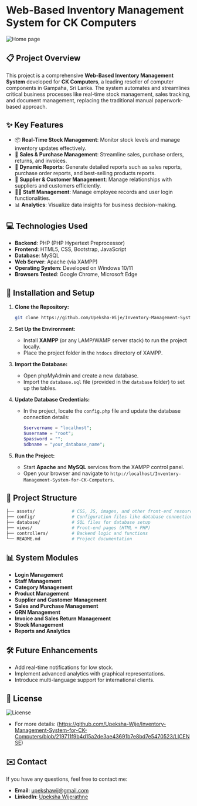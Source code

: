 # Web-Based Inventory Management System for CK Computers

![Home page](https://github.com/user-attachments/assets/41c462b2-84b4-4a4d-a6a9-9c469527c62a)

## 📋 Project Overview

This project is a comprehensive **Web-Based Inventory Management System** developed for **CK Computers**, a leading reseller of computer components in Gampaha, Sri Lanka. The system automates and streamlines critical business processes like real-time stock management, sales tracking, and document management, replacing the traditional manual paperwork-based approach.

## ✨ Key Features
- 📦 **Real-Time Stock Management**: Monitor stock levels and manage inventory updates effectively.
- 🛒 **Sales & Purchase Management**: Streamline sales, purchase orders, returns, and invoices.
- 🧾 **Dynamic Reports**: Generate detailed reports such as sales reports, purchase order reports, and best-selling products reports.
- 👥 **Supplier & Customer Management**: Manage relationships with suppliers and customers efficiently.
- 🧑‍💼 **Staff Management**: Manage employee records and user login functionalities.
- 📊 **Analytics**: Visualize data insights for business decision-making.
  
## 💻 Technologies Used
- **Backend**: PHP (PHP Hypertext Preprocessor)
- **Frontend**: HTML5, CSS, Bootstrap, JavaScript
- **Database**: MySQL
- **Web Server**: Apache (via XAMPP)
- **Operating System**: Developed on Windows 10/11
- **Browsers Tested**: Google Chrome, Microsoft Edge

## 🚀 Installation and Setup

1. **Clone the Repository:**
   ```bash
   git clone https://github.com/Upeksha-Wije/Inventory-Management-System-for-CK-Computers
   ```
   
2. **Set Up the Environment:**
   - Install **XAMPP** (or any LAMP/WAMP server stack) to run the project locally.
   - Place the project folder in the `htdocs` directory of XAMPP.
   
3. **Import the Database:**
   - Open phpMyAdmin and create a new database.
   - Import the `database.sql` file (provided in the `database` folder) to set up the tables.
   
4. **Update Database Credentials:**
   - In the project, locate the `config.php` file and update the database connection details:
     ```php
     $servername = "localhost";
     $username = "root";
     $password = "";
     $dbname = "your_database_name";
     ```
   
5. **Run the Project:**
   - Start **Apache** and **MySQL** services from the XAMPP control panel.
   - Open your browser and navigate to `http://localhost/Inventory-Management-System-for-CK-Computers`.

## 📂 Project Structure

```bash
├── assets/              # CSS, JS, images, and other front-end resources
├── config/              # Configuration files like database connections
├── database/            # SQL files for database setup
├── views/               # Front-end pages (HTML + PHP)
├── controllers/         # Backend logic and functions
└── README.md            # Project documentation
```

## 📊 System Modules
- **Login Management**
- **Staff Management**
- **Category Management**
- **Product Management**
- **Supplier and Customer Management**
- **Sales and Purchase Management**
- **GRN Management**
- **Invoice and Sales Return Management**
- **Stock Management**
- **Reports and Analytics**

## 🛠️ Future Enhancements
- Add real-time notifications for low stock.
- Implement advanced analytics with graphical representations.
- Introduce multi-language support for international clients.
  
## 📝 License

![License](https://img.shields.io/badge/License-CC%20BY--NC--ND%204.0-lightgrey)
- For more details: (https://github.com/Upeksha-Wije/Inventory-Management-System-for-CK-Computers/blob/219711f9b4d15a2de3ae43691b7e8bd7e5470523/LICENSE)

## ✉️ Contact

If you have any questions, feel free to contact me:
- **Email**: upekshawij@gmail.com
- **LinkedIn**: [Upeksha Wijerathne](https://www.linkedin.com/in/sanduni-upeksha-wijerathne/)
